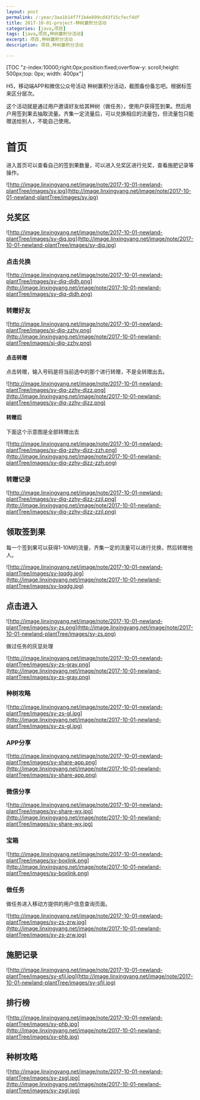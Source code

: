 ```yaml
---
layout: post
permalink: /:year/3aa1b14f7f1b4e899cd43f15cfecf4df
title: 2017-10-01-project-种树赢积分活动
categories: [java,项目]
tags: [java,项目,种树赢积分活动]
excerpt: 项目,种树赢积分活动
description: 项目,种树赢积分活动

---
```


[TOC "z-index:10000;right:0px;position:fixed;overflow-y: scroll;height: 500px;top: 0px; width: 400px"]

H5，移动端APP和微信公众号活动
种树赢积分活动，截图备份备忘吧。根据标签来区分层次。

这个活动就是通过用户邀请好友给其种树（做任务），使用户获得签到果。然后用户用签到果去抽取流量。齐集一定流量后，可以兑换相应的流量包，但流量包只能赠送给别人，不能自己使用。


# 首页 #

进入首页可以查看自己的签到果数量，可以进入兑奖区进行兑奖，查看施肥记录等操作。

![http://image.linxingyang.net/image/note/2017-10-01-newland-plantTree/images/sy.jpg](http://image.linxingyang.net/image/note/2017-10-01-newland-plantTree/images/sy.jpg)


## 兑奖区 ##

![http://image.linxingyang.net/image/note/2017-10-01-newland-plantTree/images/sy-djq.jpg](http://image.linxingyang.net/image/note/2017-10-01-newland-plantTree/images/sy-djq.jpg)

### 点击兑换 ###
![http://image.linxingyang.net/image/note/2017-10-01-newland-plantTree/images/sy-djq-djdh.png](http://image.linxingyang.net/image/note/2017-10-01-newland-plantTree/images/sy-djq-djdh.png)


### 转赠好友 ###

![http://image.linxingyang.net/image/note/2017-10-01-newland-plantTree/images/sj-djq-zzhy.png](http://image.linxingyang.net/image/note/2017-10-01-newland-plantTree/images/sj-djq-zzhy.png)

#### 点击转赠 ####

点击转赠，输入号码是将当前选中的那个进行转赠，不是全转赠出去。

![http://image.linxingyang.net/image/note/2017-10-01-newland-plantTree/images/sy-djq-zzhy-djzz.png](http://image.linxingyang.net/image/note/2017-10-01-newland-plantTree/images/sy-djq-zzhy-djzz.png)

#### 转赠后 ####

下面这个示意图是全部转赠出去

![http://image.linxingyang.net/image/note/2017-10-01-newland-plantTree/images/sy-djq-zzhy-djzz-zzh.png](http://image.linxingyang.net/image/note/2017-10-01-newland-plantTree/images/sy-djq-zzhy-djzz-zzh.png)


### 转赠记录 ###

![http://image.linxingyang.net/image/note/2017-10-01-newland-plantTree/images/sy-djq-zzhy-djzz-zzjl.png](http://image.linxingyang.net/image/note/2017-10-01-newland-plantTree/images/sy-djq-zzhy-djzz-zzjl.png)


## 领取签到果 ##

每一个签到果可以获得1-10M的流量，齐集一定的流量可以进行兑换，然后转赠他人。

![http://image.linxingyang.net/image/note/2017-10-01-newland-plantTree/images/sy-lqqdg.jpg](http://image.linxingyang.net/image/note/2017-10-01-newland-plantTree/images/sy-lqqdg.jpg)

## 点击进入 ##

![http://image.linxingyang.net/image/note/2017-10-01-newland-plantTree/images/sy-zs.png](http://image.linxingyang.net/image/note/2017-10-01-newland-plantTree/images/sy-zs.png)

做过任务的灰显处理

![http://image.linxingyang.net/image/note/2017-10-01-newland-plantTree/images/sy-zs-gray.png](http://image.linxingyang.net/image/note/2017-10-01-newland-plantTree/images/sy-zs-gray.png)


### 种树攻略 ###


![http://image.linxingyang.net/image/note/2017-10-01-newland-plantTree/images/sy-zs-gl.jpg](http://image.linxingyang.net/image/note/2017-10-01-newland-plantTree/images/sy-zs-gl.jpg)


### APP分享 ###

![http://image.linxingyang.net/image/note/2017-10-01-newland-plantTree/images/sy-share-app.png](http://image.linxingyang.net/image/note/2017-10-01-newland-plantTree/images/sy-share-app.png)

### 微信分享 ###

![http://image.linxingyang.net/image/note/2017-10-01-newland-plantTree/images/sy-share-wx.jpg](http://image.linxingyang.net/image/note/2017-10-01-newland-plantTree/images/sy-share-wx.jpg)

### 宝箱 ###

![http://image.linxingyang.net/image/note/2017-10-01-newland-plantTree/images/sy-boxlink.png](http://image.linxingyang.net/image/note/2017-10-01-newland-plantTree/images/sy-boxlink.png)



### 做任务 ###

做任务进入移动方提供的用户信息查询页面。

![http://image.linxingyang.net/image/note/2017-10-01-newland-plantTree/images/sy-zs-zrw.jpg](http://image.linxingyang.net/image/note/2017-10-01-newland-plantTree/images/sy-zs-zrw.jpg)

## 施肥记录  ##

![http://image.linxingyang.net/image/note/2017-10-01-newland-plantTree/images/sy-sfjl.jpg](http://image.linxingyang.net/image/note/2017-10-01-newland-plantTree/images/sy-sfjl.jpg)

## 排行榜 ##

![http://image.linxingyang.net/image/note/2017-10-01-newland-plantTree/images/sy-phb.jpg](http://image.linxingyang.net/image/note/2017-10-01-newland-plantTree/images/sy-phb.jpg)

## 种树攻略 ##

![http://image.linxingyang.net/image/note/2017-10-01-newland-plantTree/images/sy-zsgl.jpg](http://image.linxingyang.net/image/note/2017-10-01-newland-plantTree/images/sy-zsgl.jpg)